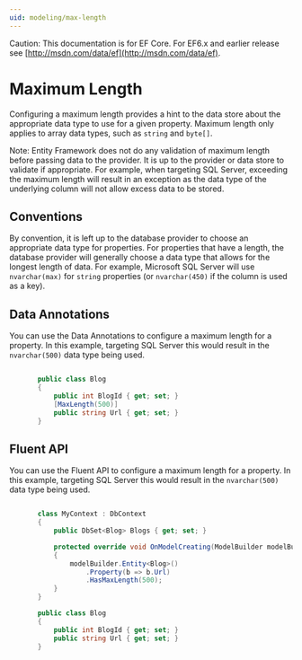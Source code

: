 ```yaml
---
uid: modeling/max-length
---
```

Caution: This documentation is for EF Core. For EF6.x and earlier release see [http://msdn.com/data/ef](http://msdn.com/data/ef).

  # Maximum Length

Configuring a maximum length provides a hint to the data store about the appropriate data type to use for a given property. Maximum length only applies to array data types, such as `string` and `byte[]`.

Note: Entity Framework does not do any validation of maximum length before passing data to the provider. It is up to the provider or data store to validate if appropriate. For example, when targeting SQL Server, exceeding the maximum length will result in an exception as the data type of the underlying column will not allow excess data to be stored.

  ## Conventions

By convention, it is left up to the database provider to choose an appropriate data type for properties. For properties that have a length, the database provider will generally choose a data type that allows for the longest length of data. For example, Microsoft SQL Server will use `nvarchar(max)` for `string` properties (or `nvarchar(450)` if the column is used as a key).

  ## Data Annotations

You can use the Data Annotations to configure a maximum length for a property. In this example, targeting SQL Server this would result in the `nvarchar(500)` data type being used.

<!-- literal_block {"ids": [], "source": "/Users/shirhatti/src/EntityFramework.Docs/docs/modeling/Modeling/DataAnnotations/Samples/MaxLength.cs", "classes": [], "dupnames": [], "linenos": true, "backrefs": [], "highlight_args": {"hl_lines": [4], "linenostart": 1}, "language": "c#", "names": [], "xml:space": "preserve"} -->

````c#

       public class Blog
       {
           public int BlogId { get; set; }
           [MaxLength(500)]
           public string Url { get; set; }
       }

   ````

  ## Fluent API

You can use the Fluent API to configure a maximum length for a property. In this example, targeting SQL Server this would result in the `nvarchar(500)` data type being used.

<!-- literal_block {"ids": [], "source": "/Users/shirhatti/src/EntityFramework.Docs/docs/modeling/Modeling/FluentAPI/Samples/MaxLength.cs", "classes": [], "dupnames": [], "linenos": true, "backrefs": [], "highlight_args": {"hl_lines": [7, 8, 9], "linenostart": 1}, "language": "c#", "names": [], "xml:space": "preserve"} -->

````c#

       class MyContext : DbContext
       {
           public DbSet<Blog> Blogs { get; set; }

           protected override void OnModelCreating(ModelBuilder modelBuilder)
           {
               modelBuilder.Entity<Blog>()
                   .Property(b => b.Url)
                   .HasMaxLength(500);
           }
       }

       public class Blog
       {
           public int BlogId { get; set; }
           public string Url { get; set; }
       }

   ````

